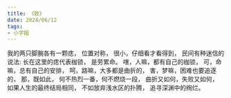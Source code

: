 ```yaml
---
title: 《致》
date: 2024/06/12
tags:
- 小宇姐
---
```

我的两只脚腕各有一颗痣，
位置对称，
很小，仔细看才看得到，
民间有种迷信的说法:
长在这里的痣代表枷锁，
是劳累命。
嗐，人嘛，都有自己的枷锁，
可，命嘛，总有自己的安排，
呵，路嘛，大多都是曲折的，
害，梦嘛，困难也要追逐的，
那，既如此，
何不热烈一番，何不燃烧一段，
曲折又如何，失败又如何，
如果人生的最终结局相同，
不如放弃浅水区的扑腾，
追寻深渊中的绚烂。
